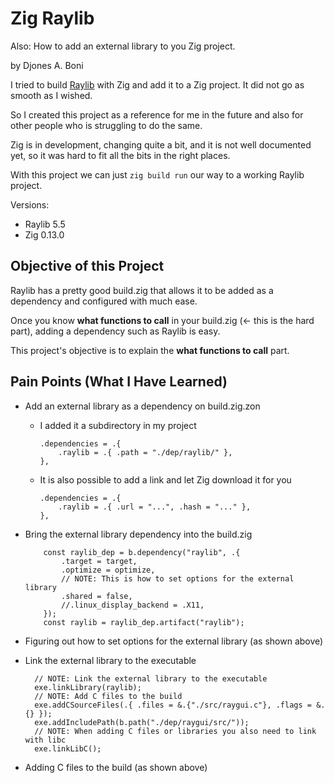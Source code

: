 # Zig Raylib

Also: How to add an external library to you Zig project.

by Djones A. Boni

I tried to build [Raylib](https://github.com/raysan5/raylib) with Zig and add
it to a Zig project. It did not go as smooth as I wished.

So I created this project as a reference for me in the future and also for
other people who is struggling to do the same.

Zig is in development, changing quite a bit, and it is not well documented yet,
so it was hard to fit all the bits in the right places.

With this project we can just `zig build run` our way to a working Raylib project.

Versions:

- Raylib 5.5
- Zig 0.13.0

## Objective of this Project

Raylib has a pretty good build.zig that allows it to be added as a dependency
and configured with much ease.

Once you know **what functions to call** in your build.zig (<- this is the hard part),
adding a dependency such as Raylib is easy.

This project's objective is to explain the **what functions to call** part.

## Pain Points (What I Have Learned)

- Add an external library as a dependency on build.zig.zon

  - I added it a subdirectory in my project

    ```zon
    .dependencies = .{
        .raylib = .{ .path = "./dep/raylib/" },
    },
    ```

  - It is also possible to add a link and let Zig download it for you

    ```zon
    .dependencies = .{
        .raylib = .{ .url = "...", .hash = "..." },
    },
    ```

- Bring the external library dependency into the build.zig

  ```zig
      const raylib_dep = b.dependency("raylib", .{
          .target = target,
          .optimize = optimize,
          // NOTE: This is how to set options for the external library
          .shared = false,
          //.linux_display_backend = .X11,
      });
      const raylib = raylib_dep.artifact("raylib");
  ```

- Figuring out how to set options for the external library (as shown above)

- Link the external library to the executable

  ```zig
    // NOTE: Link the external library to the executable
    exe.linkLibrary(raylib);
    // NOTE: Add C files to the build
    exe.addCSourceFiles(.{ .files = &.{"./src/raygui.c"}, .flags = &.{} });
    exe.addIncludePath(b.path("./dep/raygui/src/"));
    // NOTE: When adding C files or libraries you also need to link with libc
    exe.linkLibC();
  ```

- Adding C files to the build (as shown above)
